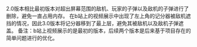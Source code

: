 2.0版本相比最初版本对超出屏幕范围的敌机、玩家的子弹以及敌机的子弹进行了删除，避免一直占用内存。
在b站上的视频展示中出现了左上角的记分器被敌机遮挡的情况，因此3.0版本将记分器移到了最上层，避免其被敌机以及敌机子弹遮盖。
备注：b站上视频展示的是最初的版本，后续两个版本是后来基于项目存在的简单问题进行的优化。
